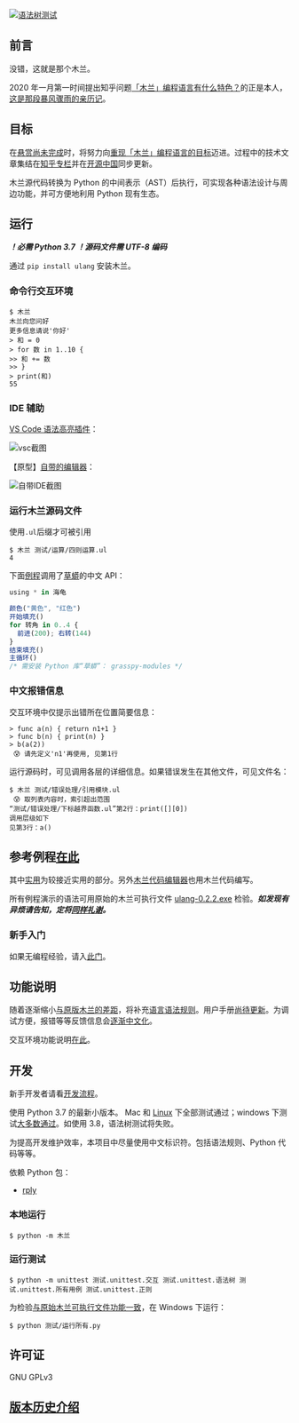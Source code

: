  [![语法树测试](https://gitee.com/MulanRevive/mulan-rework/badge/giteego.svg?name=语法树测试&id=12927)](https://gitee.com/MulanRevive/dashboard/projects/MulanRevive/mulan-rework/gitee_go/12927?branch=master)

## 前言

没错，这就是那个木兰。

2020 年一月第一时间提出知乎问题[「木兰」编程语言有什么特色？](https://www.zhihu.com/question/366509495)的正是本人，[这是那段暴风骤雨的亲历记](https://zhuanlan.zhihu.com/p/265091649)。

## 目标

在[悬赏尚未完成](https://zhuanlan.zhihu.com/p/224600854)时，将努力向[重现「木兰」编程语言的目标](https://gitee.com/MulanRevive/bounty/blob/master/%E5%A4%8D%E7%8E%B0%E6%96%87%E6%A1%A3/README.md)迈进。过程中的技术文章集结在[知乎专栏](https://zhuanlan.zhihu.com/ulang)并在[开源中国](https://www.oschina.net/p/mulan-rework)同步更新。

木兰源代码转换为 Python 的中间表示（AST）后执行，可实现各种语法设计与周边功能，并可方便地利用 Python 现有生态。

## 运行

***！必需 Python 3.7 ！源码文件需 UTF-8 编码***

通过 `pip install ulang` 安装木兰。

### 命令行交互环境

```
$ 木兰
木兰向您问好
更多信息请说'你好'
> 和 = 0
> for 数 in 1..10 {
>> 和 += 数
>> }
> print(和)
55
```

### IDE 辅助

[VS Code 语法高亮插件](https://marketplace.visualstudio.com/items?itemName=CodeInChinese.ulang)：

![vsc截图](https://gitee.com/MulanRevive/ide-extension-vscode/raw/master/%E6%88%AA%E5%9B%BE/%E8%B0%83%E7%94%A8python%E5%BA%93.png)

【原型】[自带的编辑器](https://gitee.com/MulanRevive/mulan-rework/tree/master/编辑器)：

![自带IDE截图](https://gitee.com/MulanRevive/bounty/raw/master/%E8%BF%9B%E5%B1%95%E5%B0%8F%E7%BB%93/%E6%88%AA%E5%9B%BE/2020-06-25_mulan%E6%90%9C%E5%84%BF%E6%AD%8C.png)

### 运行木兰源码文件

使用`.ul`后缀才可被引用
```
$ 木兰 测试/运算/四则运算.ul
4
```

下面[例程](https://gitee.com/MulanRevive/mulan-rework/tree/master/测试/手工测试/草蟒_海龟.ul)调用了[草蟒](https://www.oschina.net/p/grasspy)的中文 API：
```javascript
using * in 海龟

颜色("黄色", "红色")
开始填充()
for 转角 in 0..4 {
  前进(200); 右转(144)
}
结束填充()
主循环()
/* 需安装 Python 库“草蟒”： grasspy-modules */
```

### 中文报错信息

交互环境中仅提示出错所在位置简要信息：
```
> func a(n) { return n1+1 }
> func b(n) { print(n) }
> b(a(2))
 😰 请先定义'n1'再使用, 见第1行
```
运行源码时，可见调用各层的详细信息。如果错误发生在其他文件，可见文件名：
```
$ 木兰 测试/错误处理/引用模块.ul
 😰 取列表内容时，索引超出范围
“测试/错误处理/下标越界函数.ul”第2行：print([][0])
调用层级如下
见第3行：a()
```

## 参考例程[在此](https://gitee.com/MulanRevive/mulan-rework/tree/master/测试)

其中[实用](https://gitee.com/MulanRevive/mulan-rework/tree/master/测试/实用)为较接近实用的部分。另外[木兰代码编辑器](https://gitee.com/MulanRevive/mulan-rework/tree/master/编辑器)也用木兰代码编写。

所有例程演示的语法可用原始的木兰可执行文件 [ulang-0.2.2.exe](https://gitee.com/MulanRevive/bounty/tree/master/%E5%8E%9F%E5%A7%8B%E8%B5%84%E6%96%99/%E5%8F%AF%E6%89%A7%E8%A1%8C%E6%96%87%E4%BB%B6) 检验。***如发现有异烦请告知，定将[同样礼谢](https://gitee.com/MulanRevive/bounty)。***

### 新手入门

如果无编程经验，请入[此门](https://gitee.com/MulanRevive/mulan-rework/tree/master/文档/用户手册/编程新手/1猜数字.md)。

## 功能说明

随着逐渐缩小[与原版木兰的差距](https://gitee.com/MulanRevive/mulan-rework/issues/I1SEU5)，将补充[语言语法规则](文档/语法说明.md)。用户手册[尚待更新](https://gitee.com/MulanRevive/mulan-rework/issues/I1U36D)。为调试方便，报错等等反馈信息会[逐渐中文化](https://zhuanlan.zhihu.com/p/148065426)。

交互环境功能说明[在此](https://gitee.com/MulanRevive/mulan-rework/tree/master/文档/功能/交互环境.md)。

## 开发

新手开发者请看[开发流程](文档/开发上手.md)。

使用 Python 3.7 的最新小版本。 Mac 和 [Linux](https://gitee.com/MulanRevive/mulan-rework/issues/I1U9O3) 下全部测试通过；windows 下测试[大多数通过](https://gitee.com/MulanRevive/mulan-rework/issues/I1U2HP)。如使用 3.8，语法树测试将失败。

为提高开发维护效率，本项目中尽量使用中文标识符。包括语法规则、Python 代码等等。

依赖 Python 包：
- [rply](https://pypi.org/project/rply/)

### 本地运行

```
$ python -m 木兰
```

### 运行测试

```
$ python -m unittest 测试.unittest.交互 测试.unittest.语法树 测试.unittest.所有用例 测试.unittest.正则
```
为检验[与原始木兰可执行文件功能一致](https://zhuanlan.zhihu.com/p/230155471)，在 Windows 下运行：
```
$ python 测试/运行所有.py
```
## 许可证

GNU GPLv3

## [版本历史介绍](CHANGELOG.md)